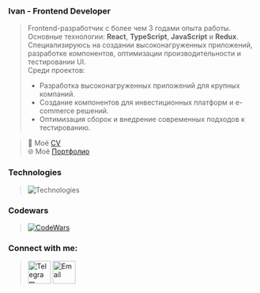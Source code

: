 ### Ivan - Frontend Developer
> Frontend-разработчик с более чем 3 годами опыта работы. Основные технологии: **React**, **TypeScript**, **JavaScript** и **Redux**. Специализируюсь на создании высоконагруженных приложений, разработке компонентов, оптимизации производительности и тестировании UI.  
> Среди проектов:  
> - Разработка высоконагруженных приложений для крупных компаний.  
> - Создание компонентов для инвестиционных платформ и e-commerce решений.  
> - Оптимизация сборок и внедрение современных подходов к тестированию.

> 📄 Моё [CV](https://alyakin.art/CV.pdf "CV.pdf")  
> 🌐 Моё [Портфолио](https://alyakin.art "alyakin.art")  

### Technologies
> ![Technologies](https://skillicons.dev/icons?i=html,css,js,ts,react,redux,nextjs,nodejs,tailwind,git,deno,jest&perline=6)  

### Codewars 
> [<img alt="CodeWars" src="https://www.codewars.com/users/JosefK/badges/large"/>](https://www.codewars.com/users/JosefK)  

### Connect with me:
> [<img alt="Telegram" width="46px" src="https://cdn-icons-png.flaticon.com/512/2504/2504941.png"/>](https://t.me/josefk_ru) [<img alt="Email" width="46px" src="https://cdn-icons-png.flaticon.com/512/18154/18154191.png"/>](mailto:josefkaru@gmail.com)



